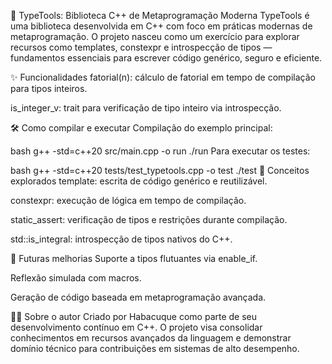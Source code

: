 🚀 TypeTools: Biblioteca C++ de Metaprogramação Moderna
TypeTools é uma biblioteca desenvolvida em C++ com foco em práticas modernas de metaprogramação. O projeto nasceu como um exercício para explorar recursos como templates, constexpr e introspecção de tipos — fundamentos essenciais para escrever código genérico, seguro e eficiente.

✨ Funcionalidades
fatorial<T>(n): cálculo de fatorial em tempo de compilação para tipos inteiros.

is_integer_v<T>: trait para verificação de tipo inteiro via introspecção.

🛠️ Como compilar e executar
Compilação do exemplo principal:

bash
g++ -std=c++20 src/main.cpp -o run
./run
Para executar os testes:

bash
g++ -std=c++20 tests/test_typetools.cpp -o test
./test
🧠 Conceitos explorados
template: escrita de código genérico e reutilizável.

constexpr: execução de lógica em tempo de compilação.

static_assert: verificação de tipos e restrições durante compilação.

std::is_integral: introspecção de tipos nativos do C++.

🔮 Futuras melhorias
Suporte a tipos flutuantes via enable_if.

Reflexão simulada com macros.

Geração de código baseada em metaprogramação avançada.

🧑‍💻 Sobre o autor
Criado por Habacuque como parte de seu desenvolvimento contínuo em C++. O projeto visa consolidar conhecimentos em recursos avançados da linguagem e demonstrar domínio técnico para contribuições em sistemas de alto desempenho.
